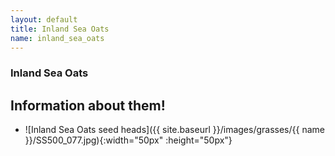 ```yaml
---
layout: default
title: Inland Sea Oats
name: inland_sea_oats
---
```

### Inland Sea Oats

## Information about them!

+ ![Inland Sea Oats seed heads]({{ site.baseurl }}/images/grasses/{{ name }}/SS500_077.jpg){:width="50px" :height="50px"}

